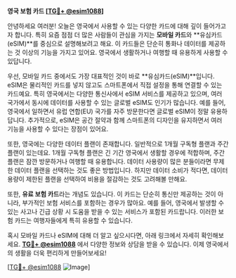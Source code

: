 **영국 보험 카드 [[TG💪+ @esim1088](https://t.me/s/esim1088)]**

안녕하세요 여러분! 오늘은 영국에서 사용할 수 있는 다양한 카드에 대해 깊이 들어가고자 합니다. 특히 요즘 점점 더 많은 사람들이 관심을 가지는 **모바일 카드**와 **유심카드(eSIM)**를 중심으로 설명해보려고 해요. 이 카드들은 단순히 통화나 데이터를 제공하는 것 이상의 기능을 가지고 있어요. 영국에서 생활하거나 여행할 때 유용하게 사용할 수 있답니다.

우선, 모바일 카드 중에서도 가장 대표적인 것이 바로 **유심카드(eSIM)**입니다. eSIM은 물리적인 카드를 넣지 않고도 스마트폰에서 직접 설정을 통해 연결할 수 있는 카드예요. 특히 영국에서는 다양한 통신사에서 eSIM 서비스를 제공하고 있으며, 여러 국가에서 동시에 데이터를 사용할 수 있는 글로벌 eSIM도 인기가 많습니다. 예를 들어, 영국에서 일하면서 유럽 연합(EU) 국가를 자주 방문한다면 글로벌 eSIM이 정말 유용하답니다. 추가적으로, eSIM은 공간 절약과 함께 스마트폰의 디자인을 유지하면서 여러 기능을 사용할 수 있다는 장점이 있어요.

또한, 영국에는 다양한 데이터 플랜이 존재합니다. 일반적으로 1개월 구독형 플랜과 주간 플랜이 있는데요. 1개월 구독형 플랜은 긴 기간 영국에서 생활할 경우에 적합하며, 주간 플랜은 잠깐 방문하거나 여행할 때 유용합니다. 데이터 사용량이 많은 분들이라면 무제한 데이터 플랜을 선택하는 것도 좋은 방법입니다. 하지만 데이터 소비가 적다면, 데이터 용량이 제한된 플랜을 선택하여 비용을 절감하는 것도 고려해볼 만해요.

또한, **유료 보험 카드**라는 개념도 있습니다. 이 카드는 단순히 통신만 제공하는 것이 아니라, 부가적인 보험 서비스를 포함하는 경우가 많아요. 예를 들어, 영국에서 발생할 수 있는 사고나 긴급 상황 시 도움을 받을 수 있는 서비스가 포함된 카드랍니다. 이러한 보험 카드는 여행자들에게 특히 유용할 수 있습니다.

혹시 모바일 카드나 eSIM에 대해 더 알고 싶으시다면, 아래 링크에서 자세히 확인해보세요. **[TG💪+ @esim1088](https://t.me/s/esim1088)** 에서 다양한 정보와 상담을 받을 수 있습니다. 이제 영국에서의 생활을 더욱 편리하게 만들어보세요!

[[TG💪+ @esim1088](https://t.me/s/esim1088) ![Image](https://i.postimg.cc/Y0z9fWf4/image.png)]